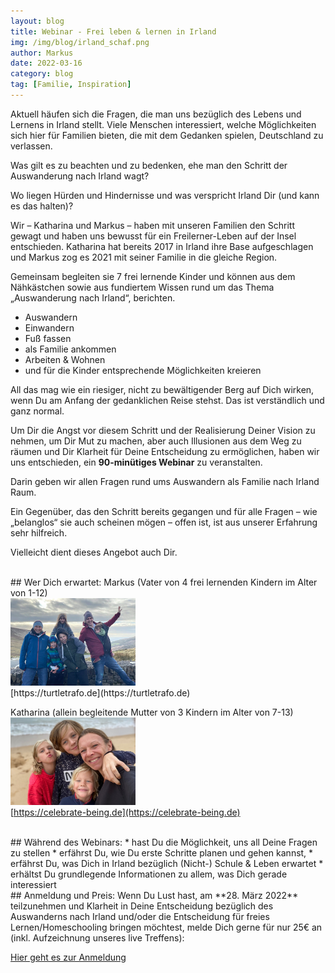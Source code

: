 ```yaml
---
layout: blog
title: Webinar - Frei leben & lernen in Irland
img: /img/blog/irland_schaf.png
author: Markus
date: 2022-03-16
category: blog
tag: [Familie, Inspiration]
---
```


Aktuell häufen sich die Fragen, die man uns bezüglich des Lebens und Lernens in Irland stellt. Viele Menschen interessiert, welche Möglichkeiten sich hier für Familien bieten, die mit dem Gedanken spielen, Deutschland zu verlassen.

Was gilt es zu beachten und zu bedenken, ehe man den Schritt der Auswanderung nach Irland wagt?

Wo liegen Hürden und Hindernisse und was verspricht Irland Dir (und kann es das halten)?

Wir – Katharina und Markus – haben mit unseren Familien den Schritt gewagt und haben uns bewusst für ein Freilerner-Leben auf der Insel entschieden. Katharina hat bereits 2017 in Irland ihre Base aufgeschlagen und Markus zog es 2021 mit seiner Familie in die gleiche Region.

Gemeinsam begleiten sie 7 frei lernende Kinder und können aus dem Nähkästchen sowie aus fundiertem Wissen rund um das Thema „Auswanderung nach Irland“, berichten.

* Auswandern
* Einwandern
* Fuß fassen
* als Familie ankommen
* Arbeiten & Wohnen
* und für die Kinder entsprechende Möglichkeiten kreieren

All das mag wie ein riesiger, nicht zu bewältigender Berg auf Dich wirken, wenn Du am Anfang der gedanklichen Reise stehst. Das ist verständlich und ganz normal.

Um Dir die Angst vor diesem Schritt und der Realisierung Deiner Vision zu nehmen, um Dir Mut zu machen, aber auch Illusionen aus dem Weg zu räumen und Dir Klarheit für Deine Entscheidung zu ermöglichen, haben wir uns entschieden, ein **90-minütiges Webinar** zu veranstalten.

Darin geben wir allen Fragen rund ums Auswandern als Familie nach Irland Raum.

Ein Gegenüber, das den Schritt bereits gegangen und für alle Fragen – wie „belanglos“ sie auch scheinen mögen –  offen ist, ist aus unserer Erfahrung sehr hilfreich.

Vielleicht dient dieses Angebot auch Dir.


<br>
## Wer Dich erwartet:
Markus (Vater von 4 frei lernenden Kindern im Alter von 1-12)<br>
<img src="/img/blog/schmidberger2022.png" alt="Familie Schmidberger" width="200"/><br>
[https://turtletrafo.de](https://turtletrafo.de)

Katharina (allein begleitende Mutter von 3 Kindern im Alter von 7-13)<br>
<img src="/img/blog/walter2022.png" alt="Familie Walter" width="200"/><br>
[https://celebrate-being.de](https://celebrate-being.de)


<br>
## Während des Webinars:
* hast Du die Möglichkeit, uns all Deine Fragen zu stellen
* erfährst Du, wie Du erste Schritte planen und gehen kannst,
* erfährst Du, was Dich in Irland bezüglich (Nicht-) Schule & Leben erwartet
* erhältst Du grundlegende Informationen zu allem, was Dich gerade interessiert

<br>
## Anmeldung und Preis:
Wenn Du Lust hast, am **28. März 2022** teilzunehmen und Klarheit in Deine Entscheidung bezüglich des Auswanderns nach Irland und/oder die Entscheidung für freies Lernen/Homeschooling bringen möchtest, melde Dich gerne für nur 25€ an (inkl. Aufzeichnung unseres live Treffens):

[Hier geht es zur Anmeldung](https://celebrate-being.de/irland/)
